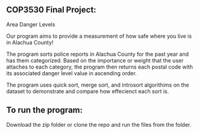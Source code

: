 COP3530 Final Project: 
---------------------------
Area Danger Levels

Our program aims to provide a measurement of how safe where you live is in Alachua County!

The program sorts police reports in Alachua County for the past year and has them categorized. Based on the importance or weight that the user attaches to each category, the program then returns each postal code with its associated danger level value in ascending order.

The program uses quick sort, merge sort, and introsort algorithims on the dataset to demonstrate and compare how effecienct each sort is.


To run the program:
---------------------------
Download the zip folder or clone the repo and run the files from the folder.

